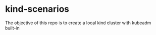 # kind-scenarios

The objective of this repo is to create a local kind cluster with kubeadm built-in

